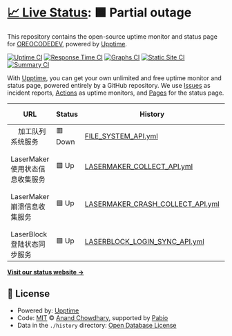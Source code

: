# [📈 Live Status](https://OREOCODEDEV.github.io/upptime): <!--live status--> **🟧 Partial outage**

This repository contains the open-source uptime monitor and status page for [OREOCODEDEV](https://OREOCODEDEV.github.io/upptime), powered by [Upptime](https://github.com/upptime/upptime).

[![Uptime CI](https://github.com/OREOCODEDEV/upptime/workflows/Uptime%20CI/badge.svg)](https://github.com/OREOCODEDEV/upptime/actions?query=workflow%3A%22Uptime+CI%22)
[![Response Time CI](https://github.com/OREOCODEDEV/upptime/workflows/Response%20Time%20CI/badge.svg)](https://github.com/OREOCODEDEV/upptime/actions?query=workflow%3A%22Response+Time+CI%22)
[![Graphs CI](https://github.com/OREOCODEDEV/upptime/workflows/Graphs%20CI/badge.svg)](https://github.com/OREOCODEDEV/upptime/actions?query=workflow%3A%22Graphs+CI%22)
[![Static Site CI](https://github.com/OREOCODEDEV/upptime/workflows/Static%20Site%20CI/badge.svg)](https://github.com/OREOCODEDEV/upptime/actions?query=workflow%3A%22Static+Site+CI%22)
[![Summary CI](https://github.com/OREOCODEDEV/upptime/workflows/Summary%20CI/badge.svg)](https://github.com/OREOCODEDEV/upptime/actions?query=workflow%3A%22Summary+CI%22)

With [Upptime](https://upptime.js.org), you can get your own unlimited and free uptime monitor and status page, powered entirely by a GitHub repository. We use [Issues](https://github.com/OREOCODEDEV/upptime/issues) as incident reports, [Actions](https://github.com/OREOCODEDEV/upptime/actions) as uptime monitors, and [Pages](https://OREOCODEDEV.github.io/upptime) for the status page.

<!--start: status pages-->
<!-- This summary is generated by Upptime (https://github.com/upptime/upptime) -->
<!-- Do not edit this manually, your changes will be overwritten -->
<!-- prettier-ignore -->
| URL | Status | History | Response Time | Uptime |
| --- | ------ | ------- | ------------- | ------ |
| <img alt="" src="https://icons.duckduckgo.com/ip3/null.ico" height="13"> 加工队列系统服务 | 🟥 Down | [FILE_SYSTEM_API.yml](https://github.com/OREOCODEDEV/upptime/commits/HEAD/history/FILE_SYSTEM_API.yml) | <details><summary><img alt="Response time graph" src="./graphs/FILE_SYSTEM_API/response-time-week.png" height="20"> 1050ms</summary><br><a href="https://OREOCODEDEV.github.io/upptime/history/FILE_SYSTEM_API"><img alt="Response time 1067" src="https://img.shields.io/endpoint?url=https%3A%2F%2Fraw.githubusercontent.com%2FOREOCODEDEV%2Fupptime%2FHEAD%2Fapi%2FFILE_SYSTEM_API%2Fresponse-time.json"></a><br><a href="https://OREOCODEDEV.github.io/upptime/history/FILE_SYSTEM_API"><img alt="24-hour response time 1039" src="https://img.shields.io/endpoint?url=https%3A%2F%2Fraw.githubusercontent.com%2FOREOCODEDEV%2Fupptime%2FHEAD%2Fapi%2FFILE_SYSTEM_API%2Fresponse-time-day.json"></a><br><a href="https://OREOCODEDEV.github.io/upptime/history/FILE_SYSTEM_API"><img alt="7-day response time 1050" src="https://img.shields.io/endpoint?url=https%3A%2F%2Fraw.githubusercontent.com%2FOREOCODEDEV%2Fupptime%2FHEAD%2Fapi%2FFILE_SYSTEM_API%2Fresponse-time-week.json"></a><br><a href="https://OREOCODEDEV.github.io/upptime/history/FILE_SYSTEM_API"><img alt="30-day response time 1045" src="https://img.shields.io/endpoint?url=https%3A%2F%2Fraw.githubusercontent.com%2FOREOCODEDEV%2Fupptime%2FHEAD%2Fapi%2FFILE_SYSTEM_API%2Fresponse-time-month.json"></a><br><a href="https://OREOCODEDEV.github.io/upptime/history/FILE_SYSTEM_API"><img alt="1-year response time 1067" src="https://img.shields.io/endpoint?url=https%3A%2F%2Fraw.githubusercontent.com%2FOREOCODEDEV%2Fupptime%2FHEAD%2Fapi%2FFILE_SYSTEM_API%2Fresponse-time-year.json"></a></details> | <details><summary><a href="https://OREOCODEDEV.github.io/upptime/history/FILE_SYSTEM_API">100.00%</a></summary><a href="https://OREOCODEDEV.github.io/upptime/history/FILE_SYSTEM_API"><img alt="All-time uptime 96.78%" src="https://img.shields.io/endpoint?url=https%3A%2F%2Fraw.githubusercontent.com%2FOREOCODEDEV%2Fupptime%2FHEAD%2Fapi%2FFILE_SYSTEM_API%2Fuptime.json"></a><br><a href="https://OREOCODEDEV.github.io/upptime/history/FILE_SYSTEM_API"><img alt="24-hour uptime 99.98%" src="https://img.shields.io/endpoint?url=https%3A%2F%2Fraw.githubusercontent.com%2FOREOCODEDEV%2Fupptime%2FHEAD%2Fapi%2FFILE_SYSTEM_API%2Fuptime-day.json"></a><br><a href="https://OREOCODEDEV.github.io/upptime/history/FILE_SYSTEM_API"><img alt="7-day uptime 100.00%" src="https://img.shields.io/endpoint?url=https%3A%2F%2Fraw.githubusercontent.com%2FOREOCODEDEV%2Fupptime%2FHEAD%2Fapi%2FFILE_SYSTEM_API%2Fuptime-week.json"></a><br><a href="https://OREOCODEDEV.github.io/upptime/history/FILE_SYSTEM_API"><img alt="30-day uptime 100.00%" src="https://img.shields.io/endpoint?url=https%3A%2F%2Fraw.githubusercontent.com%2FOREOCODEDEV%2Fupptime%2FHEAD%2Fapi%2FFILE_SYSTEM_API%2Fuptime-month.json"></a><br><a href="https://OREOCODEDEV.github.io/upptime/history/FILE_SYSTEM_API"><img alt="1-year uptime 96.78%" src="https://img.shields.io/endpoint?url=https%3A%2F%2Fraw.githubusercontent.com%2FOREOCODEDEV%2Fupptime%2FHEAD%2Fapi%2FFILE_SYSTEM_API%2Fuptime-year.json"></a></details>
| <img alt="" src="https://icons.duckduckgo.com/ip3/null.ico" height="13"> LaserMaker使用状态信息收集服务 | 🟩 Up | [LASERMAKER_COLLECT_API.yml](https://github.com/OREOCODEDEV/upptime/commits/HEAD/history/LASERMAKER_COLLECT_API.yml) | <details><summary><img alt="Response time graph" src="./graphs/LASERMAKER_COLLECT_API/response-time-week.png" height="20"> 941ms</summary><br><a href="https://OREOCODEDEV.github.io/upptime/history/LASERMAKER_COLLECT_API"><img alt="Response time 910" src="https://img.shields.io/endpoint?url=https%3A%2F%2Fraw.githubusercontent.com%2FOREOCODEDEV%2Fupptime%2FHEAD%2Fapi%2FLASERMAKER_COLLECT_API%2Fresponse-time.json"></a><br><a href="https://OREOCODEDEV.github.io/upptime/history/LASERMAKER_COLLECT_API"><img alt="24-hour response time 817" src="https://img.shields.io/endpoint?url=https%3A%2F%2Fraw.githubusercontent.com%2FOREOCODEDEV%2Fupptime%2FHEAD%2Fapi%2FLASERMAKER_COLLECT_API%2Fresponse-time-day.json"></a><br><a href="https://OREOCODEDEV.github.io/upptime/history/LASERMAKER_COLLECT_API"><img alt="7-day response time 941" src="https://img.shields.io/endpoint?url=https%3A%2F%2Fraw.githubusercontent.com%2FOREOCODEDEV%2Fupptime%2FHEAD%2Fapi%2FLASERMAKER_COLLECT_API%2Fresponse-time-week.json"></a><br><a href="https://OREOCODEDEV.github.io/upptime/history/LASERMAKER_COLLECT_API"><img alt="30-day response time 910" src="https://img.shields.io/endpoint?url=https%3A%2F%2Fraw.githubusercontent.com%2FOREOCODEDEV%2Fupptime%2FHEAD%2Fapi%2FLASERMAKER_COLLECT_API%2Fresponse-time-month.json"></a><br><a href="https://OREOCODEDEV.github.io/upptime/history/LASERMAKER_COLLECT_API"><img alt="1-year response time 910" src="https://img.shields.io/endpoint?url=https%3A%2F%2Fraw.githubusercontent.com%2FOREOCODEDEV%2Fupptime%2FHEAD%2Fapi%2FLASERMAKER_COLLECT_API%2Fresponse-time-year.json"></a></details> | <details><summary><a href="https://OREOCODEDEV.github.io/upptime/history/LASERMAKER_COLLECT_API">100.00%</a></summary><a href="https://OREOCODEDEV.github.io/upptime/history/LASERMAKER_COLLECT_API"><img alt="All-time uptime 97.41%" src="https://img.shields.io/endpoint?url=https%3A%2F%2Fraw.githubusercontent.com%2FOREOCODEDEV%2Fupptime%2FHEAD%2Fapi%2FLASERMAKER_COLLECT_API%2Fuptime.json"></a><br><a href="https://OREOCODEDEV.github.io/upptime/history/LASERMAKER_COLLECT_API"><img alt="24-hour uptime 100.00%" src="https://img.shields.io/endpoint?url=https%3A%2F%2Fraw.githubusercontent.com%2FOREOCODEDEV%2Fupptime%2FHEAD%2Fapi%2FLASERMAKER_COLLECT_API%2Fuptime-day.json"></a><br><a href="https://OREOCODEDEV.github.io/upptime/history/LASERMAKER_COLLECT_API"><img alt="7-day uptime 100.00%" src="https://img.shields.io/endpoint?url=https%3A%2F%2Fraw.githubusercontent.com%2FOREOCODEDEV%2Fupptime%2FHEAD%2Fapi%2FLASERMAKER_COLLECT_API%2Fuptime-week.json"></a><br><a href="https://OREOCODEDEV.github.io/upptime/history/LASERMAKER_COLLECT_API"><img alt="30-day uptime 100.00%" src="https://img.shields.io/endpoint?url=https%3A%2F%2Fraw.githubusercontent.com%2FOREOCODEDEV%2Fupptime%2FHEAD%2Fapi%2FLASERMAKER_COLLECT_API%2Fuptime-month.json"></a><br><a href="https://OREOCODEDEV.github.io/upptime/history/LASERMAKER_COLLECT_API"><img alt="1-year uptime 97.41%" src="https://img.shields.io/endpoint?url=https%3A%2F%2Fraw.githubusercontent.com%2FOREOCODEDEV%2Fupptime%2FHEAD%2Fapi%2FLASERMAKER_COLLECT_API%2Fuptime-year.json"></a></details>
| <img alt="" src="https://icons.duckduckgo.com/ip3/null.ico" height="13"> LaserMaker崩溃信息收集服务 | 🟩 Up | [LASERMAKER_CRASH_COLLECT_API.yml](https://github.com/OREOCODEDEV/upptime/commits/HEAD/history/LASERMAKER_CRASH_COLLECT_API.yml) | <details><summary><img alt="Response time graph" src="./graphs/LASERMAKER_CRASH_COLLECT_API/response-time-week.png" height="20"> 981ms</summary><br><a href="https://OREOCODEDEV.github.io/upptime/history/LASERMAKER_CRASH_COLLECT_API"><img alt="Response time 847" src="https://img.shields.io/endpoint?url=https%3A%2F%2Fraw.githubusercontent.com%2FOREOCODEDEV%2Fupptime%2FHEAD%2Fapi%2FLASERMAKER_CRASH_COLLECT_API%2Fresponse-time.json"></a><br><a href="https://OREOCODEDEV.github.io/upptime/history/LASERMAKER_CRASH_COLLECT_API"><img alt="24-hour response time 765" src="https://img.shields.io/endpoint?url=https%3A%2F%2Fraw.githubusercontent.com%2FOREOCODEDEV%2Fupptime%2FHEAD%2Fapi%2FLASERMAKER_CRASH_COLLECT_API%2Fresponse-time-day.json"></a><br><a href="https://OREOCODEDEV.github.io/upptime/history/LASERMAKER_CRASH_COLLECT_API"><img alt="7-day response time 981" src="https://img.shields.io/endpoint?url=https%3A%2F%2Fraw.githubusercontent.com%2FOREOCODEDEV%2Fupptime%2FHEAD%2Fapi%2FLASERMAKER_CRASH_COLLECT_API%2Fresponse-time-week.json"></a><br><a href="https://OREOCODEDEV.github.io/upptime/history/LASERMAKER_CRASH_COLLECT_API"><img alt="30-day response time 917" src="https://img.shields.io/endpoint?url=https%3A%2F%2Fraw.githubusercontent.com%2FOREOCODEDEV%2Fupptime%2FHEAD%2Fapi%2FLASERMAKER_CRASH_COLLECT_API%2Fresponse-time-month.json"></a><br><a href="https://OREOCODEDEV.github.io/upptime/history/LASERMAKER_CRASH_COLLECT_API"><img alt="1-year response time 847" src="https://img.shields.io/endpoint?url=https%3A%2F%2Fraw.githubusercontent.com%2FOREOCODEDEV%2Fupptime%2FHEAD%2Fapi%2FLASERMAKER_CRASH_COLLECT_API%2Fresponse-time-year.json"></a></details> | <details><summary><a href="https://OREOCODEDEV.github.io/upptime/history/LASERMAKER_CRASH_COLLECT_API">100.00%</a></summary><a href="https://OREOCODEDEV.github.io/upptime/history/LASERMAKER_CRASH_COLLECT_API"><img alt="All-time uptime 97.41%" src="https://img.shields.io/endpoint?url=https%3A%2F%2Fraw.githubusercontent.com%2FOREOCODEDEV%2Fupptime%2FHEAD%2Fapi%2FLASERMAKER_CRASH_COLLECT_API%2Fuptime.json"></a><br><a href="https://OREOCODEDEV.github.io/upptime/history/LASERMAKER_CRASH_COLLECT_API"><img alt="24-hour uptime 100.00%" src="https://img.shields.io/endpoint?url=https%3A%2F%2Fraw.githubusercontent.com%2FOREOCODEDEV%2Fupptime%2FHEAD%2Fapi%2FLASERMAKER_CRASH_COLLECT_API%2Fuptime-day.json"></a><br><a href="https://OREOCODEDEV.github.io/upptime/history/LASERMAKER_CRASH_COLLECT_API"><img alt="7-day uptime 100.00%" src="https://img.shields.io/endpoint?url=https%3A%2F%2Fraw.githubusercontent.com%2FOREOCODEDEV%2Fupptime%2FHEAD%2Fapi%2FLASERMAKER_CRASH_COLLECT_API%2Fuptime-week.json"></a><br><a href="https://OREOCODEDEV.github.io/upptime/history/LASERMAKER_CRASH_COLLECT_API"><img alt="30-day uptime 100.00%" src="https://img.shields.io/endpoint?url=https%3A%2F%2Fraw.githubusercontent.com%2FOREOCODEDEV%2Fupptime%2FHEAD%2Fapi%2FLASERMAKER_CRASH_COLLECT_API%2Fuptime-month.json"></a><br><a href="https://OREOCODEDEV.github.io/upptime/history/LASERMAKER_CRASH_COLLECT_API"><img alt="1-year uptime 97.41%" src="https://img.shields.io/endpoint?url=https%3A%2F%2Fraw.githubusercontent.com%2FOREOCODEDEV%2Fupptime%2FHEAD%2Fapi%2FLASERMAKER_CRASH_COLLECT_API%2Fuptime-year.json"></a></details>
| <img alt="" src="https://icons.duckduckgo.com/ip3/null.ico" height="13"> LaserBlock登陆状态同步服务 | 🟩 Up | [LASERBLOCK_LOGIN_SYNC_API.yml](https://github.com/OREOCODEDEV/upptime/commits/HEAD/history/LASERBLOCK_LOGIN_SYNC_API.yml) | <details><summary><img alt="Response time graph" src="./graphs/LASERBLOCK_LOGIN_SYNC_API/response-time-week.png" height="20"> 1303ms</summary><br><a href="https://OREOCODEDEV.github.io/upptime/history/LASERBLOCK_LOGIN_SYNC_API"><img alt="Response time 1679" src="https://img.shields.io/endpoint?url=https%3A%2F%2Fraw.githubusercontent.com%2FOREOCODEDEV%2Fupptime%2FHEAD%2Fapi%2FLASERBLOCK_LOGIN_SYNC_API%2Fresponse-time.json"></a><br><a href="https://OREOCODEDEV.github.io/upptime/history/LASERBLOCK_LOGIN_SYNC_API"><img alt="24-hour response time 890" src="https://img.shields.io/endpoint?url=https%3A%2F%2Fraw.githubusercontent.com%2FOREOCODEDEV%2Fupptime%2FHEAD%2Fapi%2FLASERBLOCK_LOGIN_SYNC_API%2Fresponse-time-day.json"></a><br><a href="https://OREOCODEDEV.github.io/upptime/history/LASERBLOCK_LOGIN_SYNC_API"><img alt="7-day response time 1303" src="https://img.shields.io/endpoint?url=https%3A%2F%2Fraw.githubusercontent.com%2FOREOCODEDEV%2Fupptime%2FHEAD%2Fapi%2FLASERBLOCK_LOGIN_SYNC_API%2Fresponse-time-week.json"></a><br><a href="https://OREOCODEDEV.github.io/upptime/history/LASERBLOCK_LOGIN_SYNC_API"><img alt="30-day response time 1274" src="https://img.shields.io/endpoint?url=https%3A%2F%2Fraw.githubusercontent.com%2FOREOCODEDEV%2Fupptime%2FHEAD%2Fapi%2FLASERBLOCK_LOGIN_SYNC_API%2Fresponse-time-month.json"></a><br><a href="https://OREOCODEDEV.github.io/upptime/history/LASERBLOCK_LOGIN_SYNC_API"><img alt="1-year response time 1679" src="https://img.shields.io/endpoint?url=https%3A%2F%2Fraw.githubusercontent.com%2FOREOCODEDEV%2Fupptime%2FHEAD%2Fapi%2FLASERBLOCK_LOGIN_SYNC_API%2Fresponse-time-year.json"></a></details> | <details><summary><a href="https://OREOCODEDEV.github.io/upptime/history/LASERBLOCK_LOGIN_SYNC_API">100.00%</a></summary><a href="https://OREOCODEDEV.github.io/upptime/history/LASERBLOCK_LOGIN_SYNC_API"><img alt="All-time uptime 97.23%" src="https://img.shields.io/endpoint?url=https%3A%2F%2Fraw.githubusercontent.com%2FOREOCODEDEV%2Fupptime%2FHEAD%2Fapi%2FLASERBLOCK_LOGIN_SYNC_API%2Fuptime.json"></a><br><a href="https://OREOCODEDEV.github.io/upptime/history/LASERBLOCK_LOGIN_SYNC_API"><img alt="24-hour uptime 100.00%" src="https://img.shields.io/endpoint?url=https%3A%2F%2Fraw.githubusercontent.com%2FOREOCODEDEV%2Fupptime%2FHEAD%2Fapi%2FLASERBLOCK_LOGIN_SYNC_API%2Fuptime-day.json"></a><br><a href="https://OREOCODEDEV.github.io/upptime/history/LASERBLOCK_LOGIN_SYNC_API"><img alt="7-day uptime 100.00%" src="https://img.shields.io/endpoint?url=https%3A%2F%2Fraw.githubusercontent.com%2FOREOCODEDEV%2Fupptime%2FHEAD%2Fapi%2FLASERBLOCK_LOGIN_SYNC_API%2Fuptime-week.json"></a><br><a href="https://OREOCODEDEV.github.io/upptime/history/LASERBLOCK_LOGIN_SYNC_API"><img alt="30-day uptime 100.00%" src="https://img.shields.io/endpoint?url=https%3A%2F%2Fraw.githubusercontent.com%2FOREOCODEDEV%2Fupptime%2FHEAD%2Fapi%2FLASERBLOCK_LOGIN_SYNC_API%2Fuptime-month.json"></a><br><a href="https://OREOCODEDEV.github.io/upptime/history/LASERBLOCK_LOGIN_SYNC_API"><img alt="1-year uptime 97.23%" src="https://img.shields.io/endpoint?url=https%3A%2F%2Fraw.githubusercontent.com%2FOREOCODEDEV%2Fupptime%2FHEAD%2Fapi%2FLASERBLOCK_LOGIN_SYNC_API%2Fuptime-year.json"></a></details>

<!--end: status pages-->

[**Visit our status website →**](https://OREOCODEDEV.github.io/upptime)

## 📄 License

- Powered by: [Upptime](https://github.com/upptime/upptime)
- Code: [MIT](./LICENSE) © [Anand Chowdhary](https://anandchowdhary.com), supported by [Pabio](https://pabio.com)
- Data in the `./history` directory: [Open Database License](https://opendatacommons.org/licenses/odbl/1-0/)
